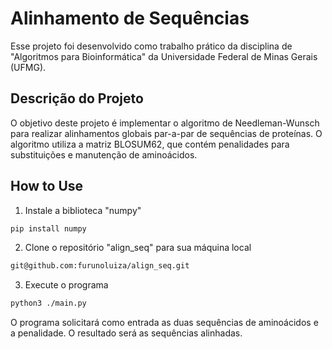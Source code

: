 # Alinhamento de Sequências
Esse projeto foi desenvolvido como trabalho prático da disciplina de "Algoritmos para Bioinformática" da Universidade Federal de Minas Gerais (UFMG).

## Descrição do Projeto
O objetivo deste projeto é implementar o algoritmo de Needleman-Wunsch para realizar alinhamentos globais par-a-par de sequências de proteínas. O algoritmo utiliza a matriz BLOSUM62, que contém penalidades para substituições e manutenção de aminoácidos.

## How to Use


1. Instale a biblioteca "numpy"

```bash
pip install numpy
```

2. Clone o repositório "align_seq" para sua máquina local
   
```sh
git@github.com:furunoluiza/align_seq.git
```

3. Execute o programa

```bash
python3 ./main.py
```

O programa solicitará como entrada as duas sequências de aminoácidos e a penalidade. O resultado será as sequências alinhadas.
